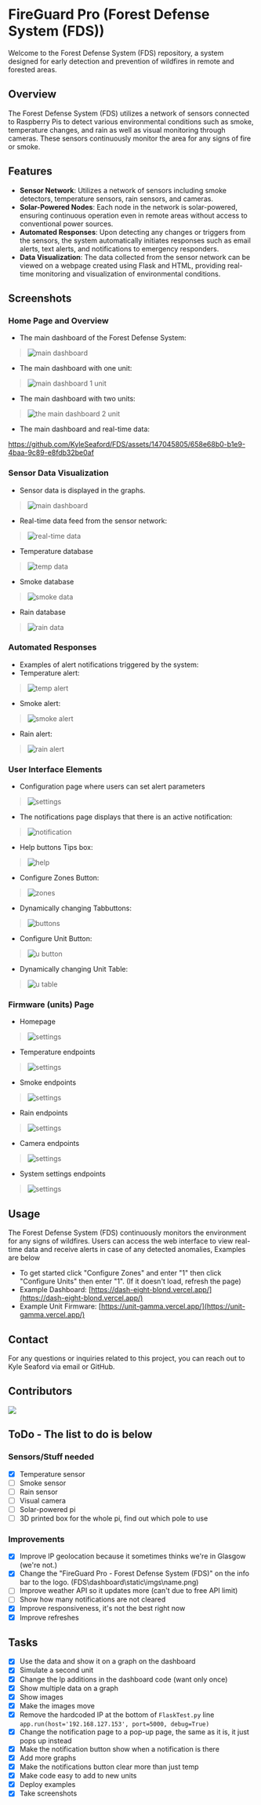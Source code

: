 # FireGuard Pro (Forest Defense System (FDS))
Welcome to the Forest Defense System (FDS) repository, a system designed for early detection and prevention of wildfires in remote and forested areas.

## Overview

The Forest Defense System (FDS) utilizes a network of sensors connected to Raspberry Pis to detect various environmental conditions such as smoke, temperature changes, and rain as well as visual monitoring through cameras. These sensors continuously monitor the area for any signs of fire or smoke.

## Features

- **Sensor Network**: Utilizes a network of sensors including smoke detectors, temperature sensors, rain sensors, and cameras.
- **Solar-Powered Nodes**: Each node in the network is solar-powered, ensuring continuous operation even in remote areas without access to conventional power sources.
- **Automated Responses**: Upon detecting any changes or triggers from the sensors, the system automatically initiates responses such as email alerts, text alerts, and notifications to emergency responders.
- **Data Visualization**: The data collected from the sensor network can be viewed on a webpage created using Flask and HTML, providing real-time monitoring and visualization of environmental conditions.

## Screenshots
### Home Page and Overview
- The main dashboard of the Forest Defense System:
> ![main dashboard](Documentation/Screenshots/dash0unit.png)
- The main dashboard with one unit:
> ![main dashboard 1 unit](Documentation/Screenshots/dash1unit.PNG)
- The main dashboard with two units: 
> ![the main dashboard 2 unit](Documentation/Screenshots/dash2unit.PNG)
- The main dashboard and real-time data:

https://github.com/KyleSeaford/FDS/assets/147045805/658e68b0-b1e9-4baa-9c89-e8fdb32be0af


### Sensor Data Visualization
- Sensor data is displayed in the graphs.
> ![main dashboard](Documentation/Screenshots/data.png)
- Real-time data feed from the sensor network:
> ![real-time data](Documentation/Screenshots/realtimedata.png)

- Temperature database
> ![temp data](Documentation/Screenshots/tempdb.png)
- Smoke database
> ![smoke data](Documentation/Screenshots/smokedb.png)
- Rain database
> ![rain data](Documentation/Screenshots/raindb.png)

### Automated Responses
- Examples of alert notifications triggered by the system:
- Temperature alert:
> ![temp alert](Documentation/Screenshots/tempnot.png)
- Smoke alert:
> ![smoke alert](Documentation/Screenshots/smokenoti.png)
- Rain alert:
> ![rain alert](Documentation/Screenshots/rainnoti.png)

### User Interface Elements
- Configuration page where users can set alert parameters
> ![settings](Documentation/Screenshots/putnoticationsetting.png)
- The notifications page displays that there is an active notification:
> ![notification](Documentation/Screenshots/notifcation.png)
- Help buttons Tips box:
> ![help](Documentation/Screenshots/helpbox.png)
- Configure Zones Button:
> ![zones](Documentation/Screenshots/zonebutton.png)
- Dynamically changing Tabbuttons:
> ![buttons](Documentation/Screenshots/tabbuttons.png)
- Configure Unit Button:
> ![u button](Documentation/Screenshots/unitbutton.png)
- Dynamically changing Unit Table:
> ![u table](Documentation/Screenshots/unittable.png)

### Firmware (units) Page
- Homepage
> ![settings](Documentation/Screenshots/unithomepage.png)
- Temperature endpoints
> ![settings](Documentation/Screenshots/unittemp.png)
- Smoke endpoints
> ![settings](Documentation/Screenshots/unitsmoek.png)
- Rain endpoints
> ![settings](Documentation/Screenshots/unitrain.png)
- Camera endpoints
> ![settings](Documentation/Screenshots/unitimg.png)
- System settings endpoints
> ![settings](Documentation/Screenshots/unitsettings.png)

## Usage

The Forest Defense System (FDS) continuously monitors the environment for any signs of wildfires. Users can access the web interface to view real-time data and receive alerts in case of any detected anomalies, Examples are below 

- To get started click "Configure Zones" and enter "1" then click "Configure Units" then enter "1". (If it doesn't load, refresh the page)
- Example Dashboard: [https://dash-eight-blond.vercel.app/](https://dash-eight-blond.vercel.app/)
- Example Unit Firmware: [https://unit-gamma.vercel.app/](https://unit-gamma.vercel.app/)

## Contact

For any questions or inquiries related to this project, you can reach out to Kyle Seaford via email or GitHub.

## Contributors 
<a href="https://github.com/kyleseaford/FDS/graphs/contributors">
  <img src="https://contrib.rocks/image?repo=kyleseaford/FDS" />
</a>

## ToDo - The list to do is below 
### Sensors/Stuff needed 
- [x] Temperature sensor
- [ ] Smoke sensor
- [ ] Rain sensor
- [ ] Visual camera
- [ ] Solar-powered pi
- [ ] 3D printed box for the whole pi, find out which pole to use

### Improvements 
- [x] Improve IP geolocation because it sometimes thinks we're in Glasgow (we're not.)
- [x] Change the "FireGuard Pro - Forest Defense System (FDS)" on the info bar to the logo. (FDS\dashboard\static\imgs\name.png)
- [ ] Improve weather API so it updates more (can't due to free API limit)
- [ ] Show how many notifications are not cleared
- [x] Improve responsiveness, it's not the best right now
- [x] Improve refreshes 

## Tasks
- [x] Use the data and show it on a graph on the dashboard
- [x] Simulate a second unit
- [x] Change the Ip additions in the dashboard code (want only once)
- [x] Show multiple data on a graph
- [x] Show images
- [x] Make the images move
- [x] Remove the hardcoded IP at the bottom of `FlaskTest.py` line `app.run(host='192.168.127.153', port=5000, debug=True)`
- [x] Change the notification page to a pop-up page, the same as it is, it just pops up instead
- [x] Make the notification button show when a notification is there
- [x] Add more graphs
- [x] Make the notifications button clear more than just temp
- [x] Make code easy to add to new units
- [x] Deploy examples
- [x] Take screenshots
